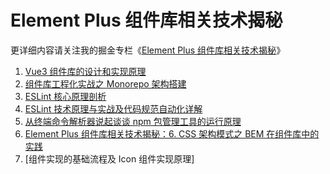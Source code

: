 # Element Plus 组件库相关技术揭秘

更详细内容请关注我的掘金专栏《[Element Plus 组件库相关技术揭秘](https://juejin.cn/column/7140176895999475725)》

1. [Vue3 组件库的设计和实现原理](https://juejin.cn/post/7146183222425518093)
2. [组件库工程化实战之 Monorepo 架构搭建](https://juejin.cn/post/7143196940992413709)
3. [ESLint 核心原理剖析](https://juejin.cn/post/7153659360177029150)
4. [ESLint 技术原理与实战及代码规范自动化详解](https://juejin.cn/post/7157743898939359262)
5. [从终端命令解析器说起谈谈 npm 包管理工具的运行原理](https://juejin.cn/post/7161063570594070559)
6. [Element Plus 组件库相关技术揭秘：6. CSS 架构模式之 BEM 在组件库中的实践](https://juejin.cn/post/7165503808217284616)
7. [组件实现的基础流程及 Icon 组件实现原理]
